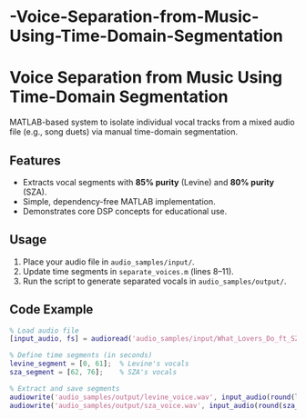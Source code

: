 # -Voice-Separation-from-Music-Using-Time-Domain-Segmentation
# Voice Separation from Music Using Time-Domain Segmentation

MATLAB-based system to isolate individual vocal tracks from a mixed audio file (e.g., song duets) via manual time-domain segmentation.

## Features
- Extracts vocal segments with **85% purity** (Levine) and **80% purity** (SZA).
- Simple, dependency-free MATLAB implementation.
- Demonstrates core DSP concepts for educational use.

## Usage
1. Place your audio file in `audio_samples/input/`.
2. Update time segments in `separate_voices.m` (lines 8–11).
3. Run the script to generate separated vocals in `audio_samples/output/`.

## Code Example
```matlab
% Load audio file
[input_audio, fs] = audioread('audio_samples/input/What_Lovers_Do_ft_SZA.mp3');

% Define time segments (in seconds)
levine_segment = [0, 61];  % Levine's vocals
sza_segment = [62, 76];    % SZA's vocals

% Extract and save segments
audiowrite('audio_samples/output/levine_voice.wav', input_audio(round(levine_segment(1)*fs : round(levine_segment(2)*fs), fs);
audiowrite('audio_samples/output/sza_voice.wav', input_audio(round(sza_segment(1)*fs : round(sza_segment(2)*fs), fs);

